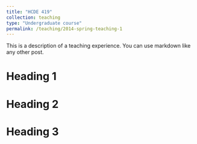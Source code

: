 ```yaml
---
title: "HCDE 419"
collection: teaching
type: "Undergraduate course"
permalink: /teaching/2014-spring-teaching-1
---
```


This is a description of a teaching experience. You can use markdown like any other post.

Heading 1
======

Heading 2
======

Heading 3
======
